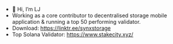 - 👋 Hi, I’m LJ
- Working as a core contributor to decentralised storage mobile application & running a top 50 performing validator.
- Download: https://linktr.ee/synxstorage
- Top Solana Validator: https://www.stakecity.xyz/
<!---
LJ-Solana/LJ-Solana is a ✨ special ✨ repository because its `README.md` (this file) appears on your GitHub profile.
You can click the Preview link to take a look at your changes.
--->

